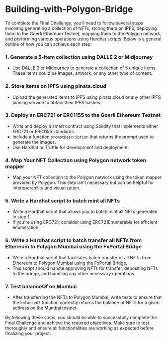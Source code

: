 # Building-with-Polygon-Bridge
To complete the Final Challenge, you'll need to follow several steps involving generating a collection of NFTs, storing them on IPFS, deploying them to the Goerli Ethereum Testnet, mapping them to the Polygon network, and performing various operations using Hardhat scripts. Below is a general outline of how you can achieve each step:

### 1. Generate a 5-item collection using DALLE 2 or Midjourney
- Use DALLE 2 or Midjourney to generate a collection of 5 unique items. These items could be images, artwork, or any other type of content.

### 2. Store items on IPFS using pinata.cloud
- Upload the generated items to IPFS using pinata.cloud or any other IPFS pinning service to obtain their IPFS hashes.

### 3. Deploy an ERC721 or ERC1155 to the Goerli Ethereum Testnet
- Write and deploy a smart contract using Solidity that implements either ERC721 or ERC1155 standards.
- Include a function `promptDescription` that returns the prompt used to generate the images.
- Use Hardhat or Truffle for development and deployment.

### 4. Map Your NFT Collection using Polygon network token mapper
- Map your NFT collection to the Polygon network using the token mapper provided by Polygon. This step isn't necessary but can be helpful for interoperability and visualization.

### 5. Write a Hardhat script to batch mint all NFTs
- Write a Hardhat script that allows you to batch mint all NFTs generated in step 1. 
- If you're using ERC721, consider using ERC721Enumerable for efficient enumeration.

### 6. Write a Hardhat script to batch transfer all NFTs from Ethereum to Polygon Mumbai using the FxPortal Bridge
- Write a Hardhat script that facilitates batch transfer of all NFTs from Ethereum to Polygon Mumbai using the FxPortal Bridge.
- This script should handle approving NFTs for transfer, depositing NFTs to the bridge, and handling any other necessary operations.

### 7. Test balanceOf on Mumbai
- After transferring the NFTs to Polygon Mumbai, write tests to ensure that the `balanceOf` function correctly returns the balance of NFTs for a given address on the Mumbai testnet.


By following these steps, you should be able to successfully complete the Final Challenge and achieve the required objectives. Make sure to test thoroughly and ensure all functionalities are working as expected before finalizing your project.
